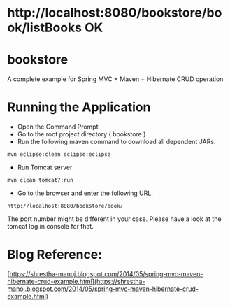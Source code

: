 # http://localhost:8080/bookstore/book/listBooks     OK
# bookstore

A complete example for Spring MVC + Maven + Hibernate CRUD operation

# Running the Application

+ Open the Command Prompt
+ Go to the root project directory ( bookstore )
+ Run the following maven command to download all dependent JARs.

```
mvn eclipse:clean eclipse:eclipse
```

+ Run Tomcat server 

```
mvn clean tomcat7:run
```

+ Go to the browser and enter the following URL: 
```
http://localhost:8080/bookstore/book/
```
The port number might be different in your case. Please have a look at the tomcat log in console for that.

# Blog Reference:

[https://shrestha-manoj.blogspot.com/2014/05/spring-mvc-maven-hibernate-crud-example.html](https://shrestha-manoj.blogspot.com/2014/05/spring-mvc-maven-hibernate-crud-example.html)
